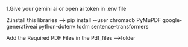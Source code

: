 1.Give your gemini ai or open ai token in .env file

2.install this libraries --> pip install --user chromadb PyMuPDF google-generativeai python-dotenv tqdm sentence-transformers

 Add the Required PDF Files in the Pdf_files -->folder
